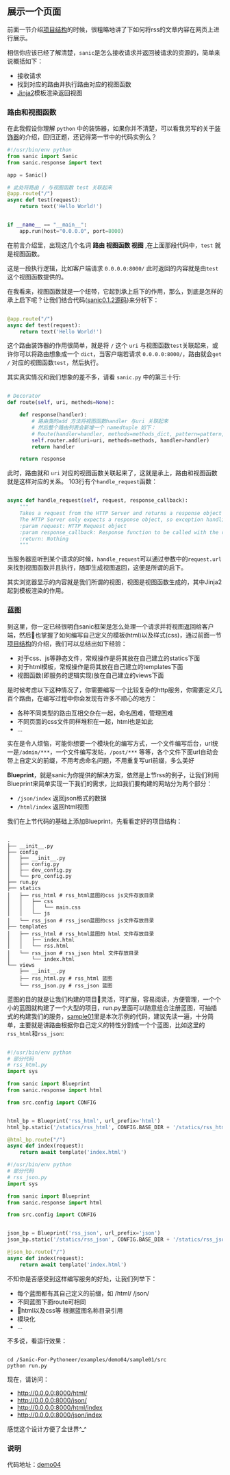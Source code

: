 ## 展示一个页面

前面一节介绍[项目结构](https://github.com/howie6879/Sanic-For-Pythoneer/blob/master/docs/part1/3.%E9%A1%B9%E7%9B%AE%E7%BB%93%E6%9E%84.md)的时候，很粗略地讲了下如何将rss的文章内容在网页上进行展示。

相信你应该已经了解清楚，`sanic`是怎么接收请求并返回被请求的资源的，简单来说概括如下：
- 接收请求
- 找到对应的路由并执行路由对应的视图函数
- [Jinja2](http://jinja.pocoo.org/docs/2.10/)模板渲染返回视图

### 路由和视图函数

在此我假设你理解 `python` 中的装饰器，如果你并不清楚，可以看我另写的关于[装饰器](http://blog.howie6879.cn/2016/09/28/04/)的介绍，回归正题，还记得第一节中的代码实例么？

``` python
#!/usr/bin/env python
from sanic import Sanic
from sanic.response import text

app = Sanic()

# 此处将路由 / 与视图函数 test 关联起来
@app.route("/")
async def test(request):
    return text('Hello World!')


if __name__ == "__main__":
    app.run(host="0.0.0.0", port=8000)
```

在前言介绍里，出现这几个名词 **路由 视图函数 视图** ,在上面那段代码中，`test` 就是视图函数。

这是一段执行逻辑，比如客户端请求 `0.0.0.0:8000/` 此时返回的内容就是由`test` 这个视图函数提供的。

在我看来，视图函数就是一个纽带，它起到承上启下的作用，那么，到底是怎样的承上启下呢？让我们结合代码([sanic0.1.2源码](https://github.com/howie6879/Sanic-For-Pythoner/blob/master/docs/part2/1.Sanic%E6%BA%90%E7%A0%81%E9%98%85%E8%AF%BB-%E5%9F%BA%E4%BA%8E0.1.2.md))来分析下：

``` python

@app.route("/")
async def test(request):
    return text('Hello World!')

```

这个路由装饰器的作用很简单，就是将 `/` 这个 `uri` 与视图函数`test`关联起来，或许你可以将路由想象成一个 `dict`，当客户端若请求 `0.0.0.0:8000/`，路由就会`get` `/` 对应的视图函数`test`，然后执行。

其实真实情况和我们想象的差不多，请看 `sanic.py` 中的第三十行:

``` python

# Decorator
def route(self, uri, methods=None):

    def response(handler):
        # 路由类的add 方法将视图函数handler 与uri 关联起来
        # 然后整个路由列表会新增一个 namedtuple 如下：
        # Route(handler=handler, methods=methods_dict, pattern=pattern, parameters=parameters)
        self.router.add(uri=uri, methods=methods, handler=handler)
        return handler

    return response

```

此时，路由就和 `uri` 对应的视图函数关联起来了，这就是承上，路由和视图函数就是这样对应的关系。
103行有个`handle_request`函数：

``` python

async def handle_request(self, request, response_callback):
    """
    Takes a request from the HTTP Server and returns a response object to be sent back
    The HTTP Server only expects a response object, so exception handling must be done here
    :param request: HTTP Request object
    :param response_callback: Response function to be called with the response as the only argument
    :return: Nothing
    """

```

当服务器监听到某个请求的时候，`handle_request`可以通过参数中的`request.url` 来找到视图函数并且执行，随即生成视图返回，这便是所谓的启下。

其实浏览器显示的内容就是我们所谓的视图，视图是视图函数生成的，其中Jinja2起到模板渲染的作用。

### 蓝图

到这里，你一定已经很明白sanic框架是怎么处理一个请求并将视图返回给客户端，然后也掌握了如何编写自己定义的模板(html)以及样式(css)，通过前面一节[项目结构](https://github.com/howie6879/Sanic-For-Pythoneer/blob/master/docs/part1/3.%E9%A1%B9%E7%9B%AE%E7%BB%93%E6%9E%84.md)的介绍，我们可以总结出如下经验：

- 对于css、js等静态文件，常规操作是将其放在自己建立的statics下面
- 对于html模板，常规操作是将其放在自己建立的templates下面
- 视图函数(即服务的逻辑实现)放在自己建立的views下面

是时候考虑以下这种情况了，你需要编写一个比较复杂的http服务，你需要定义几百个路由，在编写过程中你会发现有许多不顺心的地方：

- 各种不同类型的路由互相交杂在一起，命名困难，管理困难
- 不同页面的css文件同样堆积在一起，html也是如此
- ...

实在是令人烦恼，可能你想要一个模块化的编写方式，一个文件编写后台，url统一是`/admin/***`，一个文件编写发帖，`/post/***` 等等，各个文件下面url自动会带上自定义的前缀，不用考虑命名问题，不用重复写url前缀，多么美好

**Blueprint**，就是sanic为你提供的解决方案，依然是上节rss的例子，让我们利用Blueprint来简单实现一下我们的需求，比如我们要构建的网站分为两个部分：

- `/json/index` 返回json格式的数据
- `/html/index` 返回html视图

我们在上节代码的基础上添加Blueprint，先看看定好的项目结构：

``` shell

.
├── __init__.py
├── config
│   ├── __init__.py
│   ├── config.py
│   ├── dev_config.py
│   └── pro_config.py
├── run.py
├── statics
│   ├── rss_html # rss_html蓝图的css js文件存放目录
│   │   ├── css
│   │   │   └── main.css
│   │   └── js
│   └── rss_json # rss_json蓝图的css js文件存放目录
├── templates
│   ├── rss_html # rss_html蓝图的 html 文件存放目录
│   │   ├── index.html
│   │   └── rss.html
│   └── rss_json # rss_json html 文件存放目录
│       └── index.html
└── views
    ├── __init__.py
    ├── rss_html.py # rss_html 蓝图
    └── rss_json.py # rss_json 蓝图

```

蓝图的目的就是让我们构建的项目灵活，可扩展，容易阅读，方便管理，一个个小的蓝图就构建了一个大型的项目，run.py里面可以随意组合注册蓝图，可抽插式的构建我们的服务，[sample01](https://github.com/howie6879/Sanic-For-Pythoneer/tree/master/examples/demo04/sample01)里是本次示例的代码，建议先读一遍，十分简单，主要就是讲路由根据你自己定义的特性分割成一个个蓝图，比如这里的`rss_html`和`rss_json`:

``` python

#!/usr/bin/env python
# 部分代码
# rss_html.py
import sys

from sanic import Blueprint
from sanic.response import html

from src.config import CONFIG


html_bp = Blueprint('rss_html', url_prefix='html')
html_bp.static('/statics/rss_html', CONFIG.BASE_DIR + '/statics/rss_html')

@html_bp.route("/")
async def index(request):
    return await template('index.html')

#!/usr/bin/env python
# 部分代码
# rss_json.py
import sys

from sanic import Blueprint
from sanic.response import html

from src.config import CONFIG


json_bp = Blueprint('rss_json', url_prefix='json')
json_bp.static('/statics/rss_json', CONFIG.BASE_DIR + '/statics/rss_json')

@json_bp.route("/")
async def index(request):
    return await template('index.html')

```

不知你是否感受到这样编写服务的好处，让我们列举下：

- 每个蓝图都有其自己定义的前缀，如 /html/ /json/
- 不同蓝图下面route可相同
- html以及css等 根据蓝图名称目录引用
- 模块化
- ...

不多说，看运行效果：

``` shell

cd /Sanic-For-Pythoneer/examples/demo04/sample01/src
python run.py

```

现在，请访问：

- http://0.0.0.0:8000/html/
- http://0.0.0.0:8000/json/
- http://0.0.0.0:8000/html/index
- http://0.0.0.0:8000/json/index

感觉这个设计方便了全世界^_^

### 说明

代码地址：[demo04](https://github.com/howie6879/Sanic-For-Pythoneer/tree/master/examples/demo04/)